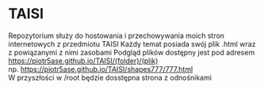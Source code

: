 # TAISI
Repozytorium służy do hostowania i przechowywania moich stron internetowych z przedmiotu TAISI
Każdy temat posiada swój plik .html wraz z powiązanymi z nimi zasobami
Podgląd plików dostępny jest pod adresem https://piotr5ase.github.io/TAISI/(folder)/(plik)<br>
np. https://piotr5ase.github.io/TAISI/shapes777/777.html<br>
W przyszłości w /root będzie dosstępna strona z odnośnikami<br>
